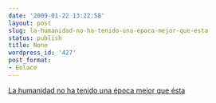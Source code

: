 ```yaml
---
date: '2009-01-22 13:22:58'
layout: post
slug: la-humanidad-no-ha-tenido-una-epoca-mejor-que-esta
status: publish
title: None
wordpress_id: '427'
post_format:
- Enlace
---
```


[La humanidad no ha tenido una época mejor que ésta](http://www.arcadiespada.es/2009/01/21/21-de-enero/)
